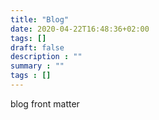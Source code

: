 ```yaml
---
title: "Blog"
date: 2020-04-22T16:48:36+02:00
tags: []
draft: false
description : ""
summary : ""
tags : [] 
---
```

<p>blog front matter</p>